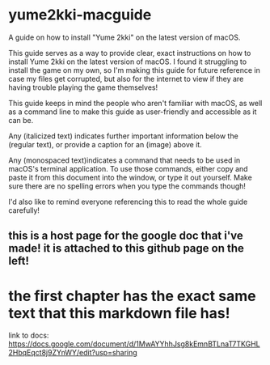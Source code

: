 # yume2kki-macguide
A guide on how to install "Yume 2kki" on the latest version of macOS.

This guide serves as a way to provide clear, exact instructions on how to install Yume 2kki on the latest version of macOS. I found it struggling to install the game on my own, so I'm making this guide for future reference in case my files get corrupted, but also for the internet to view if they are having trouble playing the game themselves! 

This guide keeps in mind the people who aren't familiar with macOS, as well as a command line to make this guide as user-friendly and accessible as it can be.

Any (italicized text) indicates further important information below the (regular text), or provide a caption for an (image) above it.

Any (monospaced text)indicates a command that needs to be used in macOS's terminal application. To use those commands, either copy and paste it from this document into the window, or type it out yourself. Make sure there are no spelling errors when you type the commands though!

I'd also like to remind everyone referencing this to read the whole guide carefully! 

## this is a host page for the google doc that i've made! it is attached to this github page on the left!
# the first chapter has the exact same text that this markdown file has!

link to docs: https://docs.google.com/document/d/1MwAYYhhJsg8kEmnBTLnaT7TKGHL2HbqEqct8j9ZYnWY/edit?usp=sharing
